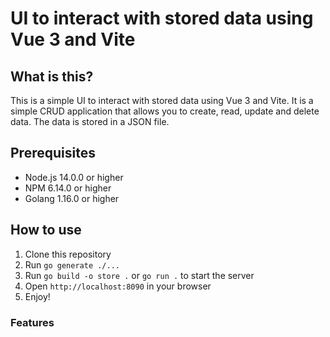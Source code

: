 # UI to interact with stored data using Vue 3 and Vite

## What is this?

This is a simple UI to interact with stored data using Vue 3 and Vite. It is a simple CRUD application that allows you to create, read, update and delete data. The data is stored in a JSON file.


## Prerequisites

- Node.js 14.0.0 or higher
- NPM 6.14.0 or higher
- Golang 1.16.0 or higher

## How to use

1. Clone this repository
2. Run `go generate ./...`
3. Run `go build -o store .` or `go run .` to start the server
4. Open `http://localhost:8090` in your browser
5. Enjoy!

### Features

